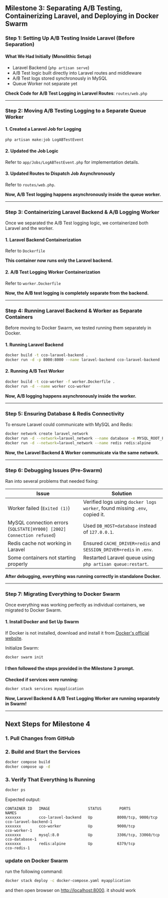 ## Milestone 3: Separating A/B Testing, Containerizing Laravel, and Deploying in Docker Swarm

###  Step 1: Setting Up A/B Testing Inside Laravel (Before Separation)
#### What We Had Initially (Monolithic Setup)
- Laravel Backend (`php artisan serve`)
- A/B Test logic built directly into Laravel routes and middleware
- A/B Test logs stored synchronously in MySQL
- Queue Worker not separate yet

**Check Code for A/B Test Logging in Laravel Routes**: `routes/web.php`


---

### Step 2: Moving A/B Testing Logging to a Separate Queue Worker


#### 1. Created a Laravel Job for Logging
```bash
php artisan make:job LogABTestEvent
```

#### 2. Updated the Job Logic
Refer to `app/Jobs/LogABTestEvent.php` for implementation details.

#### 3. Updated Routes to Dispatch Job Asynchronously
Refer to `routes/web.php`.

**Now, A/B Test logging happens asynchronously inside the queue worker.**

---

###  Step 3: Containerizing Laravel Backend & A/B Logging Worker
Once we separated the A/B Test logging logic, we containerized both Laravel and the worker.

#### 1. Laravel Backend Containerization
Refer to `Dockerfile`

**This container now runs only the Laravel backend.**

#### 2. A/B Test Logging Worker Containerization
Refer to `worker.Dockerfile`

**Now, the A/B test logging is completely separate from the backend.**

---

### Step 4: Running Laravel Backend & Worker as Separate Containers
Before moving to Docker Swarm, we tested running them separately in Docker.

#### 1. Running Laravel Backend
```bash
docker build -t cco-laravel-backend .
docker run -d -p 8000:8000 --name laravel-backend cco-laravel-backend
```

#### 2️. Running A/B Test Worker
```bash
docker build -t cco-worker -f worker.Dockerfile .
docker run -d --name worker cco-worker
```
 **Now, A/B logging happens asynchronously inside the worker.**

---

###  Step 5: Ensuring Database & Redis Connectivity
To ensure Laravel could communicate with MySQL and Redis:
```bash
docker network create laravel_network
docker run -d --network=laravel_network --name database -e MYSQL_ROOT_PASSWORD=root mysql:8.0
docker run -d --network=laravel_network --name redis redis:alpine
```

**Now, the Laravel Backend & Worker communicate via the same network.**

---

### Step 6: Debugging Issues (Pre-Swarm)
Ran into several problems that needed fixing:

| **Issue** | **Solution** |
|-----------|-------------|
| Worker failed (`Exited (1)`) | Verified logs using `docker logs worker`, found missing `.env`, copied it. |
| MySQL connection errors (`SQLSTATE[HY000] [2002] Connection refused`) | Used `DB_HOST=database` instead of `127.0.0.1`. |
| Redis cache not working in Laravel | Ensured `CACHE_DRIVER=redis` and `SESSION_DRIVER=redis` in `.env`. |
| Some containers not starting properly | Restarted Laravel queue using `php artisan queue:restart`. |

**After debugging, everything was running correctly in standalone Docker.**

---

### Step 7: Migrating Everything to Docker Swarm
Once everything was working perfectly as individual containers, we migrated to Docker Swarm.

#### 1️. Install Docker and Set Up Swarm
If Docker is not installed, download and install it from [Docker's official website](https://www.docker.com/get-started/).

Initialize Swarm:
```bash
docker swarm init
```


####  I then followed the steps provided in the Milestone 3 prompt.


**Checked if services were running:**
```bash
docker stack services myapplication
```

**Now, Laravel Backend & A/B Test Logging Worker are running separately in Swarm!**

---

##  **Next Steps for Milestone 4**
### 1.  Pull Changes from GitHub

### 2. Build and Start the Services
```bash
docker compose build
docker compose up -d
```

### 3. Verify That Everything Is Running
```bash
docker ps
```
Expected output:
```
CONTAINER ID   IMAGE                 STATUS        PORTS                NAMES
xxxxxxx        cco-laravel-backend   Up           8000/tcp, 9000/tcp   cco-laravel-backend-1
xxxxxxx        cco-worker            Up           9000/tcp             cco-worker-1
xxxxxxx        mysql:8.0             Up           3306/tcp, 33060/tcp   cco-database-1
xxxxxxx        redis:alpine          Up           6379/tcp             cco-redis-1
```
### update on Docker Swarm 
run the following command:
```bash
docker stack deploy -c docker-compose.yaml myapplication
```
and then open browser on [http://localhost:8000](http://localhost:8000). it should work
